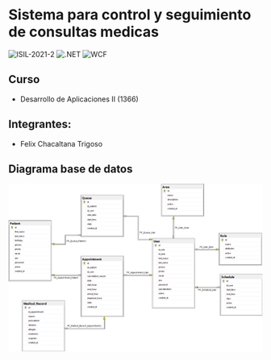 # Sistema para control y seguimiento de consultas medicas

![ISIL-2021-2](https://img.shields.io/badge/-ISIL--2021--2-blue)
![.NET](https://img.shields.io/badge/-.NET-blueviolet)
![WCF](https://img.shields.io/badge/-WCF-white)

## Curso
- Desarrollo de Aplicaciones II (1366)

## Integrantes:
- Felix Chacaltana Trigoso

## Diagrama base de datos
![Diagrama de base de datos](/docs/db_diagram.jpg)